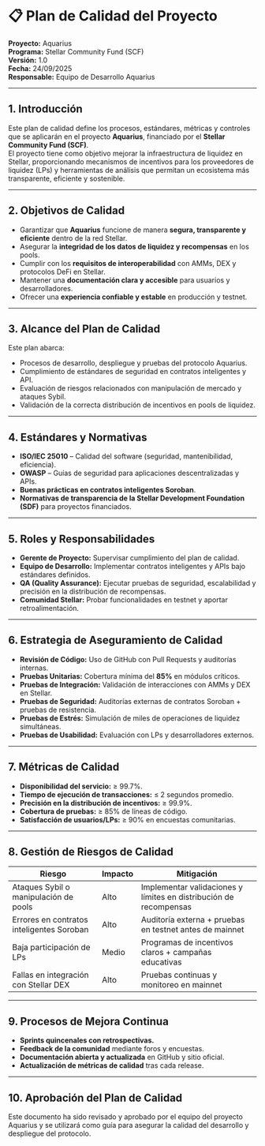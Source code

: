 # 📋 Plan de Calidad del Proyecto  
**Proyecto:** Aquarius  
**Programa:** Stellar Community Fund (SCF)  
**Versión:** 1.0  
**Fecha:** 24/09/2025  
**Responsable:** Equipo de Desarrollo Aquarius  

---

## 1. Introducción  
Este plan de calidad define los procesos, estándares, métricas y controles que se aplicarán en el proyecto **Aquarius**, financiado por el **Stellar Community Fund (SCF)**.  
El proyecto tiene como objetivo mejorar la infraestructura de liquidez en Stellar, proporcionando mecanismos de incentivos para los proveedores de liquidez (LPs) y herramientas de análisis que permitan un ecosistema más transparente, eficiente y sostenible.  

---

## 2. Objetivos de Calidad  
- Garantizar que **Aquarius** funcione de manera **segura, transparente y eficiente** dentro de la red Stellar.  
- Asegurar la **integridad de los datos de liquidez y recompensas** en los pools.  
- Cumplir con los **requisitos de interoperabilidad** con AMMs, DEX y protocolos DeFi en Stellar.  
- Mantener una **documentación clara y accesible** para usuarios y desarrolladores.  
- Ofrecer una **experiencia confiable y estable** en producción y testnet.  

---

## 3. Alcance del Plan de Calidad  
Este plan abarca:  
- Procesos de desarrollo, despliegue y pruebas del protocolo Aquarius.  
- Cumplimiento de estándares de seguridad en contratos inteligentes y API.  
- Evaluación de riesgos relacionados con manipulación de mercado y ataques Sybil.  
- Validación de la correcta distribución de incentivos en pools de liquidez.  

---

## 4. Estándares y Normativas  
- **ISO/IEC 25010** – Calidad del software (seguridad, mantenibilidad, eficiencia).  
- **OWASP** – Guías de seguridad para aplicaciones descentralizadas y APIs.  
- **Buenas prácticas en contratos inteligentes Soroban**.  
- **Normativas de transparencia de la Stellar Development Foundation (SDF)** para proyectos financiados.  

---

## 5. Roles y Responsabilidades  
- **Gerente de Proyecto:** Supervisar cumplimiento del plan de calidad.  
- **Equipo de Desarrollo:** Implementar contratos inteligentes y APIs bajo estándares definidos.  
- **QA (Quality Assurance):** Ejecutar pruebas de seguridad, escalabilidad y precisión en la distribución de recompensas.  
- **Comunidad Stellar:** Probar funcionalidades en testnet y aportar retroalimentación.  

---

## 6. Estrategia de Aseguramiento de Calidad  
- **Revisión de Código:** Uso de GitHub con Pull Requests y auditorías internas.  
- **Pruebas Unitarias:** Cobertura mínima del **85%** en módulos críticos.  
- **Pruebas de Integración:** Validación de interacciones con AMMs y DEX en Stellar.  
- **Pruebas de Seguridad:** Auditorías externas de contratos Soroban + pruebas de resistencia.  
- **Pruebas de Estrés:** Simulación de miles de operaciones de liquidez simultáneas.  
- **Pruebas de Usabilidad:** Evaluación con LPs y desarrolladores externos.  

---

## 7. Métricas de Calidad  
- **Disponibilidad del servicio:** ≥ 99.7%.  
- **Tiempo de ejecución de transacciones:** ≤ 2 segundos promedio.  
- **Precisión en la distribución de incentivos:** ≥ 99.9%.  
- **Cobertura de pruebas:** ≥ 85% de líneas de código.  
- **Satisfacción de usuarios/LPs:** ≥ 90% en encuestas comunitarias.  

---

## 8. Gestión de Riesgos de Calidad  
| Riesgo | Impacto | Mitigación |  
|--------|---------|------------|  
| Ataques Sybil o manipulación de pools | Alto | Implementar validaciones y límites en distribución de recompensas |  
| Errores en contratos inteligentes Soroban | Alto | Auditoría externa + pruebas en testnet antes de mainnet |  
| Baja participación de LPs | Medio | Programas de incentivos claros + campañas educativas |  
| Fallas en integración con Stellar DEX | Alto | Pruebas continuas y monitoreo en mainnet |  

---

## 9. Procesos de Mejora Continua  
- **Sprints quincenales con retrospectivas.**  
- **Feedback de la comunidad** mediante foros y encuestas.  
- **Documentación abierta y actualizada** en GitHub y sitio oficial.  
- **Actualización de métricas de calidad** tras cada release.  

---

## 10. Aprobación del Plan de Calidad  
Este documento ha sido revisado y aprobado por el equipo del proyecto Aquarius y se utilizará como guía para asegurar la calidad del desarrollo y despliegue del protocolo.  



